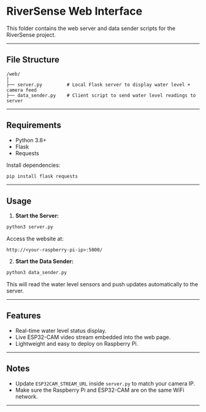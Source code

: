 # RiverSense Web Interface

This folder contains the web server and data sender scripts for the RiverSense project.

---

## File Structure
```
/web/
│
├── server.py         # Local Flask server to display water level + camera feed
├── data_sender.py    # Client script to send water level readings to server
```

---

## Requirements
- Python 3.8+
- Flask
- Requests

Install dependencies:
```bash
pip install flask requests
```

---

## Usage

1. **Start the Server:**
```bash
python3 server.py
```
Access the website at:
```
http://<your-raspberry-pi-ip>:5000/
```

2. **Start the Data Sender:**
```bash
python3 data_sender.py
```
This will read the water level sensors and push updates automatically to the server.

---

## Features
- Real-time water level status display.
- Live ESP32-CAM video stream embedded into the web page.
- Lightweight and easy to deploy on Raspberry Pi.

---

## Notes
- Update `ESP32CAM_STREAM_URL` inside `server.py` to match your camera IP.
- Make sure the Raspberry Pi and ESP32-CAM are on the same WiFi network.

---
